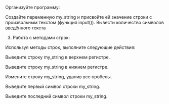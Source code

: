  Организуйте программу:

Создайте переменную my_string и присвойте ей значение строки с произвольным текстом (функция input()).
Вывести количество символов введённого текста

3. Работа с методами строк:

Используя методы строк, выполните следующие действия:

Выведите строку my_string в верхнем регистре.

Выведите строку my_string в нижнем регистре.

Измените строку my_string, удалив все пробелы.

Выведите первый символ строки my_string.

Выведите последний символ строки my_string.
